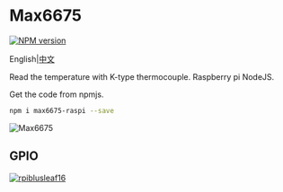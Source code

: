 # Max6675

[![NPM version](https://img.shields.io/npm/v/max6675-raspi.svg)](https://www.npmjs.com/package/max6675-raspi)

English|[中文](./REAME.cn.md)

Read the temperature with K-type thermocouple. Raspberry pi NodeJS.

Get the code from npmjs.

```sh
npm i max6675-raspi --save
```

![Max6675](https://github.com/bubao/Max6675-Raspberry-pi-nodejs/blob/master/imgs/Max6675.png)

## GPIO

[![rpiblusleaf16](https://github.com/bubao/Max6675-Raspberry-pi-nodejs/blob/master/imgs/rpiblusleaf16.svg)](https://github.com/splitbrain/rpibplusleaf)